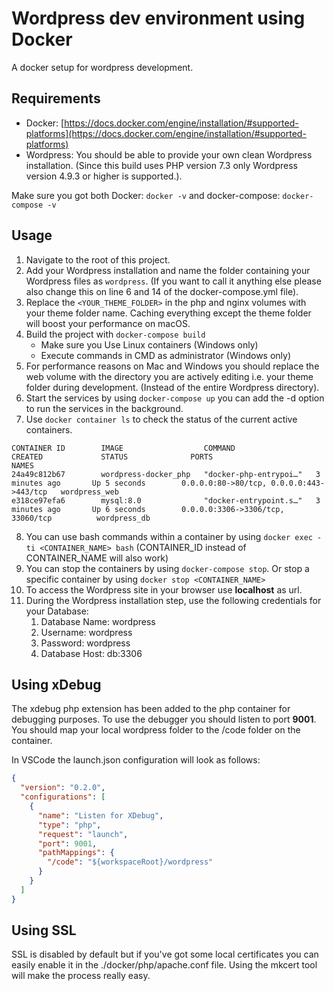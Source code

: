 # Wordpress dev environment using Docker

A docker setup for wordpress development.

## Requirements

- Docker: [https://docs.docker.com/engine/installation/#supported-platforms](https://docs.docker.com/engine/installation/#supported-platforms)
- Wordpress: You should be able to provide your own clean Wordpress installation. (Since this build uses PHP version 7.3 only Wordpress version 4.9.3 or higher is supported.).

Make sure you got both Docker: `docker -v` and docker-compose: `docker-compose -v`

## Usage

1. Navigate to the root of this project.
2. Add your Wordpress installation and name the folder containing your Wordpress files as `wordpress`. (If you want to call it anything else please also change this on line 6 and 14 of the docker-compose.yml file).
3. Replace the `<YOUR_THEME_FOLDER>` in the php and nginx volumes with your theme folder name. Caching everything except the theme folder will boost your performance on macOS.
4. Build the project with `docker-compose build`
   - Make sure you Use Linux containers (Windows only)
   - Execute commands in CMD as administrator (Windows only)
5. For performance reasons on Mac and Windows you should replace the web volume with the directory you are actively editing i.e. your theme folder during development. (Instead of the entire Wordpress directory).
6. Start the services by using `docker-compose up` you can add the -d option to run the services in the background.
7. Use `docker container ls` to check the status of the current active containers.

```text
CONTAINER ID        IMAGE                  COMMAND                  CREATED             STATUS              PORTS                                      NAMES
24a49c812b67        wordpress-docker_php   "docker-php-entrypoi…"   3 minutes ago       Up 5 seconds        0.0.0.0:80->80/tcp, 0.0.0.0:443->443/tcp   wordpress_web
e318ce97efa6        mysql:8.0              "docker-entrypoint.s…"   3 minutes ago       Up 6 seconds        0.0.0.0:3306->3306/tcp, 33060/tcp          wordpress_db
```

8. You can use bash commands within a container by using `docker exec -ti <CONTAINER_NAME> bash` (CONTAINER_ID instead of CONTAINER_NAME will also work)
9. You can stop the containers by using `docker-compose stop`. Or stop a specific container by using `docker stop <CONTAINER_NAME>`
10. To access the Wordpress site in your browser use **localhost** as url.
11. During the Wordpress installation step, use the following credentials for your Database:
    1. Database Name: wordpress
    2. Username: wordpress
    3. Password: wordpress
    4. Database Host: db:3306

## Using xDebug

The xdebug php extension has been added to the php container for debugging purposes. To use the debugger you should listen to port **9001**. You should map your local wordpress folder to the /code folder on the container.

In VSCode the launch.json configuration will look as follows:

```json
{
  "version": "0.2.0",
  "configurations": [
    {
      "name": "Listen for XDebug",
      "type": "php",
      "request": "launch",
      "port": 9001,
      "pathMappings": {
        "/code": "${workspaceRoot}/wordpress"
      }
    }
  ]
}
```

## Using SSL

SSL is disabled by default but if you've got some local certificates you can easily enable it in the ./docker/php/apache.conf file.
Using the mkcert tool will make the process really easy.

